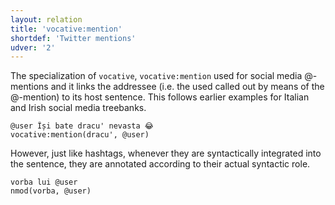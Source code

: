```yaml
---
layout: relation
title: 'vocative:mention'
shortdef: 'Twitter mentions'
udver: '2'
---
```


The specialization of `vocative`, `vocative:mention` used for social media @-mentions and it links the addressee (i.e. the used called out by means of the @-mention) to its host sentence. This follows earlier examples for Italian and Irish social media treebanks.

~~~ sdparse
@user Își bate dracu' nevasta 😂
vocative:mention(dracu', @user)
~~~

However, just like hashtags, whenever they are syntactically integrated into the sentence, they are annotated according to their actual syntactic role.

~~~ sdparse
vorba lui @user
nmod(vorba, @user)
~~~
<!-- Interlanguage links updated Ne 5. května 2024, 18:21:49 CEST -->
